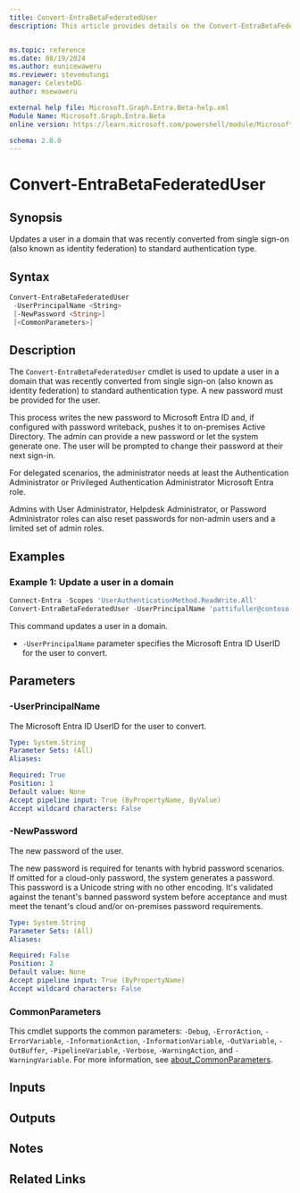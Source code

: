 ```yaml
---
title: Convert-EntraBetaFederatedUser
description: This article provides details on the Convert-EntraBetaFederatedUser command.


ms.topic: reference
ms.date: 08/19/2024
ms.author: eunicewaweru
ms.reviewer: stevemutungi
manager: CelesteDG
author: msewaweru

external help file: Microsoft.Graph.Entra.Beta-help.xml
Module Name: Microsoft.Graph.Entra.Beta
online version: https://learn.microsoft.com/powershell/module/Microsoft.Graph.Entra.Beta/Convert-EntraBetaFederatedUser

schema: 2.0.0
---
```


# Convert-EntraBetaFederatedUser

## Synopsis

Updates a user in a domain that was recently converted from single sign-on (also known as identity federation) to standard authentication type.

## Syntax

```powershell
Convert-EntraBetaFederatedUser 
 -UserPrincipalName <String> 
 [-NewPassword <String>] 
 [<CommonParameters>]
```

## Description

The `Convert-EntraBetaFederatedUser` cmdlet is used to update a user in a domain that was recently converted from single sign-on (also known as identity federation) to standard authentication type.  A new password must be provided for the user.

This process writes the new password to Microsoft Entra ID and, if configured with password writeback, pushes it to on-premises Active Directory. The admin can provide a new password or let the system generate one. The user will be prompted to change their password at their next sign-in.

For delegated scenarios, the administrator needs at least the Authentication Administrator or Privileged Authentication Administrator Microsoft Entra role.

Admins with User Administrator, Helpdesk Administrator, or Password Administrator roles can also reset passwords for non-admin users and a limited set of admin roles.

## Examples

### Example 1: Update a user in a domain

```powershell
Connect-Entra -Scopes 'UserAuthenticationMethod.ReadWrite.All'
Convert-EntraBetaFederatedUser -UserPrincipalName 'pattifuller@contoso.com'
```

This command updates a user in a domain.

- `-UserPrincipalName` parameter specifies the Microsoft Entra ID UserID for the user to convert.

## Parameters

### -UserPrincipalName

The Microsoft Entra ID UserID for the user to convert.

```yaml
Type: System.String
Parameter Sets: (All)
Aliases:

Required: True
Position: 1
Default value: None
Accept pipeline input: True (ByPropertyName, ByValue)
Accept wildcard characters: False
```

### -NewPassword

The new password of the user.

The new password is required for tenants with hybrid password scenarios. If omitted for a cloud-only password, the system generates a password. This password is a Unicode string with no other encoding. It's validated against the tenant's banned password system before acceptance and must meet the tenant's cloud and/or on-premises password requirements.

```yaml
Type: System.String
Parameter Sets: (All)
Aliases:

Required: False
Position: 2
Default value: None
Accept pipeline input: True (ByPropertyName)
Accept wildcard characters: False
```

### CommonParameters

This cmdlet supports the common parameters: `-Debug`, `-ErrorAction`, `-ErrorVariable`, `-InformationAction`, `-InformationVariable`, `-OutVariable`, `-OutBuffer`, `-PipelineVariable`, `-Verbose`, `-WarningAction`, and `-WarningVariable`. For more information, see [about_CommonParameters](https://go.microsoft.com/fwlink/?LinkID=113216).

## Inputs

## Outputs

## Notes

## Related Links
